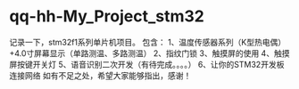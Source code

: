 # qq-hh-My_Project_stm32
记录一下，stm32f1系列单片机项目。
包含：
1、温度传感器系列（K型热电偶）+4.0寸屏幕显示（单路测温、多路测温）
2、指纹门锁 
3、触摸屏的使用
4、触摸屏按键开关灯
5、语音识别二次开发（有待完成。。。。）
6、让你的STM32开发板连接网络
如有不足之处，希望大家能够指出，感谢！

